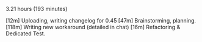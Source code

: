 3.21 hours (193 minutes)

[12m]  Uploading, writing changelog for 0.45
[47m]  Brainstorming, planning.
[118m] Writing new workaround (detailed in chat)
[16m]  Refactoring & Dedicated Test.